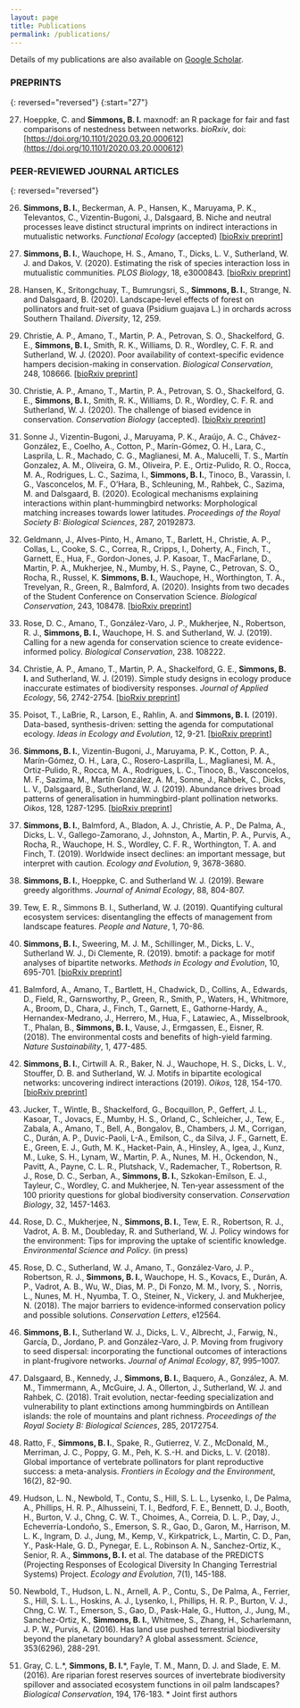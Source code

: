 ```yaml
---
layout: page
title: Publications
permalink: /publications/
---
```


Details of my publications are also available on [Google Scholar](https://scholar.google.com/citations?user=sHlEv_gAAAAJ&hl=en).

### PREPRINTS

{: reversed="reversed"}
{:start="27"}

27. Hoeppke, C. and **Simmons, B. I.** maxnodf: an R package for fair and fast comparisons of nestedness between networks. _bioRxiv_, doi: [https://doi.org/10.1101/2020.03.20.000612](https://doi.org/10.1101/2020.03.20.000612)


### PEER-REVIEWED JOURNAL ARTICLES

{: reversed="reversed"}

26. **Simmons, B. I.**, Beckerman, A. P., Hansen, K., Maruyama, P. K., Televantos, C., Vizentin-Bugoni, J., Dalsgaard, B. Niche and neutral processes leave distinct structural imprints on indirect interactions in mutualistic networks. _Functional Ecology_ (accepted) [[bioRxiv preprint](https://doi.org/10.1101/2020.04.30.070391)]

25. **Simmons, B. I.**, Wauchope, H. S., Amano, T., Dicks, L. V., Sutherland, W. J. and Dakos, V. (2020). Estimating the risk of species interaction loss in mutualistic communities. _PLOS Biology_, 18, e3000843. [[bioRxiv preprint](https://doi.org/10.1101/604868)]

24. Hansen, K., Sritongchuay, T., Bumrungsri, S., **Simmons, B. I.**, Strange, N. and Dalsgaard, B. (2020). Landscape-level effects of forest on pollinators and fruit-set of guava (Psidium guajava L.) in orchards across Southern Thailand. _Diversity_, 12, 259.

23. Christie, A. P., Amano, T., Martin, P. A., Petrovan, S. O., Shackelford, G. E., **Simmons, B. I.**, Smith, R. K., Williams, D. R., Wordley, C. F. R. and Sutherland, W. J. (2020). Poor availability of context-specific evidence hampers decision-making in conservation. _Biological Conservation_, 248, 108666. [[bioRxiv preprint](https://doi.org/10.1101/2020.02.13.946954)]

22. Christie, A. P., Amano, T., Martin, P. A., Petrovan, S. O., Shackelford, G. E., **Simmons, B. I.**, Smith, R. K., Williams, D. R., Wordley, C. F. R. and Sutherland, W. J. (2020). The challenge of biased evidence in conservation. _Conservation Biology_ (accepted). [[bioRxiv preprint](https://doi.org/10.1101/797639)]

21. Sonne J., Vizentin-Bugoni, J., Maruyama, P. K., Araújo, A. C., Chávez-González, E., Coelho, A., Cotton, P., Marín-Gómez, O. H., Lara, C., Lasprila, L. R., Machado, C. G., Maglianesi, M. A., Malucelli, T. S., Martín Gonzalez, A. M., Oliveira, G. M., Oliveira, P. E., Ortiz-Pulido, R. O., Rocca, M. A., Rodrigues, L. C., Sazima, I., **Simmons, B. I.**, Tinoco, B., Varassin, I. G., Vasconcelos, M. F., O’Hara, B., Schleuning, M., Rahbek, C., Sazima, M. and Dalsgaard, B. (2020). Ecological mechanisms explaining interactions within plant-hummingbird networks: Morphological matching increases towards lower latitudes. _Proceedings of the Royal Society B: Biological Sciences_, 287, 20192873.

20. Geldmann, J., Alves-Pinto, H., Amano, T., Barlett, H., Christie, A. P., Collas, L., Cooke, S. C., Correa, R., Cripps, I., Doherty, A., Finch, T., Garnett, E., Hua, F., Gordon-Jones, J. P. Kasoar, T., MacFarlane, D., Martin, P. A., Mukherjee, N., Mumby, H. S., Payne, C., Petrovan, S. O., Rocha, R., Russel, K. **Simmons, B. I.**, Wauchope, H., Worthington, T. A., Trevelyan, R., Green, R., Balmford, A. (2020). Insights from two decades of the Student Conference on Conservation Science. _Biological Conservation_, 243, 108478. [[bioRxiv preprint](https://doi.org/10.1101/819623)]

19. Rose, D. C., Amano, T., González-Varo, J. P., Mukherjee, N., Robertson, R. J., **Simmons, B. I.**, Wauchope, H. S. and Sutherland, W. J. (2019). Calling for a new agenda for conservation science to create evidence-informed policy. _Biological Conservation_, 238. 108222.

18. Christie, A. P., Amano, T., Martin, P. A., Shackelford, G. E., **Simmons, B. I.** and Sutherland, W. J. (2019). Simple study designs in ecology produce inaccurate estimates of biodiversity responses. _Journal of Applied Ecology_, 56, 2742-2754. [[bioRxiv preprint](https://doi.org/10.1101/612101)]

17. Poisot, T., LaBrie, R., Larson, E., Rahlin, A. and **Simmons, B. I.** (2019). Data-based, synthesis-driven: setting the agenda for computational ecology. _Ideas in Ecology and Evolution_, 12, 9-21. [[bioRxiv preprint](https://doi.org/10.1101/150128)]

16. **Simmons, B. I.**, Vizentin-Bugoni, J., Maruyama, P. K., Cotton, P. A., Marín-Gómez, O. H., Lara, C., Rosero-Lasprilla, L., Maglianesi, M. A., Ortiz-Pulido, R., Rocca, M. A., Rodrigues, L. C., Tinoco, B., Vasconcelos, M. F., Sazima, M., Martín González, A. M., Sonne, J., Rahbek, C., Dicks, L. V., Dalsgaard, B., Sutherland, W. J. (2019). Abundance drives broad patterns of generalisation in hummingbird-plant pollination networks. _Oikos_, 128, 1287-1295. [[bioRxiv preprint](https://doi.org/10.1101/339762)]

15. **Simmons, B. I.**, Balmford, A., Bladon, A. J., Christie, A. P., De Palma, A., Dicks, L. V., Gallego-Zamorano, J., Johnston, A., Martin, P. A., Purvis, A., Rocha, R., Wauchope, H. S., Wordley, C. F. R., Worthington, T. A. and Finch, T. (2019). Worldwide insect declines: an important message, but interpret with caution. _Ecology and Evolution_, 9, 3678-3680.

14. **Simmons, B. I.**, Hoeppke, C. and Sutherland W. J. (2019). Beware greedy algorithms. _Journal of Animal Ecology_, 88, 804-807.

13. Tew, E. R., Simmons B. I., Sutherland, W. J. (2019). Quantifying cultural ecosystem services: disentangling the effects of management from landscape features. _People and Nature_, 1, 70-86.

12. **Simmons, B. I.**, Sweering, M. J. M., Schillinger, M., Dicks, L. V., Sutherland W. J., Di Clemente, R. (2019). bmotif: a package for motif analyses of bipartite networks. _Methods in Ecology and Evolution_, 10, 695-701. [[bioRxiv preprint](https://doi.org/10.1101/302356)]

11. Balmford, A., Amano, T., Bartlett, H., Chadwick, D., Collins, A., Edwards, D., Field, R., Garnsworthy, P., Green, R., Smith, P., Waters, H., Whitmore, A., Broom, D., Chara, J., Finch, T., Garnett, E., Gathorne-Hardy, A., Hernandex-Medrano, J., Herrero, M., Hua, F., Latawiec, A., Misselbrook, T., Phalan, B., **Simmons, B. I.**, Vause, J., Ermgassen, E., Eisner, R. (2018). The environmental costs and benefits of high-yield farming. _Nature Sustainability_, 1, 477-485.

10. **Simmons, B. I.**, Cirtwill A. R., Baker, N. J., Wauchope, H. S., Dicks, L. V., Stouffer, D. B. and Sutherland, W. J. Motifs in bipartite ecological networks: uncovering indirect interactions (2019). _Oikos_, 128, 154-170. [[bioRxiv preprint](https://doi.org/10.1101/315010)]

9. Jucker, T., Wintle, B., Shackelford, G., Bocquillon, P., Geffert, J. L., Kasoar, T., Jovacs, E., Mumby, H. S., Orland, C., Schleicher, J., Tew, E., Zabala, A., Amano, T., Bell, A., Bongalov, B., Chambers, J. M., Corrigan, C., Durán, A. P., Duvic-Paoli, L-A., Emilson, C., da Silva, J. F., Garnett, E. E., Green, E. J., Guth, M. K., Hacket-Pain, A., Hinsley, A., Igea, J., Kunz, M., Luke, S. H., Lynam, W., Martin, P. A., Nunes, M. H., Ockendon, N., Pavitt, A., Payne, C. L. R., Plutshack, V., Rademacher, T., Robertson, R. J., Rose, D. C., Serban, A., **Simmons, B. I.**, Szkokan-Emilson, E. J., Tayleur, C., Wordley, C. and Mukherjee, N. Ten‐year assessment of the 100 priority questions for global biodiversity conservation. _Conservation Biology_, 32, 1457-1463.

8. Rose, D. C., Mukherjee, N., **Simmons, B. I.**, Tew, E. R., Robertson, R. J., Vadrot, A. B. M., Doubleday, R. and Sutherland, W. J. Policy windows for the environment: Tips for improving the uptake of scientific knowledge. _Environmental Science and Policy_. (in press)

7. Rose, D. C., Sutherland, W. J., Amano, T., González‐Varo, J. P., Robertson, R. J., **Simmons, B. I.**, Wauchope, H. S., Kovacs, E., Durán, A. P., Vadrot, A. B., Wu, W., Dias, M. P., Di Fonzo, M. M., Ivory, S. , Norris, L., Nunes, M. H., Nyumba, T. O., Steiner, N., Vickery, J. and Mukherjee, N. (2018). The major barriers to evidence‐informed conservation policy and possible solutions. _Conservation Letters_, e12564.

6. **Simmons, B. I.**, Sutherland W. J., Dicks, L. V., Albrecht, J., Farwig, N., García, D., Jordano, P. and González-Varo, J. P. Moving from frugivory to seed dispersal: incorporating the functional outcomes of interactions in plant-frugivore networks. _Journal of Animal Ecology_, 87, 995–1007.

5. Dalsgaard, B., Kennedy, J., **Simmons, B. I.**, Baquero, A., González, A. M. M., Timmermann, A., McGuire, J. A., Ollerton, J., Sutherland, W. J. and Rahbek, C. (2018). Trait evolution, nectar-feeding specialization and vulnerability to plant extinctions among hummingbirds on Antillean islands: the role of mountains and plant richness. _Proceedings of the Royal Society B: Biological Sciences_, 285, 20172754.

4. Ratto, F., **Simmons, B. I.**, Spake, R., Gutierrez, V. Z., McDonald, M., Merriman, J. C., Poppy, G. M., Peh, K. S.-H. and Dicks, L. V. (2018). Global importance of vertebrate pollinators for plant reproductive success: a meta-analysis. _Frontiers in Ecology and the Environment_, 16(2), 82-90.

3. Hudson, L. N., Newbold, T., Contu, S., Hill, S. L. L., Lysenko, I., De Palma, A., Phillips, H. R. P., Alhusseini, T. I., Bedford, F. E., Bennett, D. J., Booth, H., Burton, V. J., Chng, C. W. T., Choimes, A., Correia, D. L. P., Day, J., Echeverría-Londoño, S., Emerson, S. R., Gao, D., Garon, M., Harrison, M. L. K., Ingram, D. J., Jung, M., Kemp, V., Kirkpatrick, L., Martin, C. D., Pan, Y., Pask-Hale, G. D., Pynegar, E. L., Robinson A. N., Sanchez-Ortiz, K., Senior, R. A., **Simmons, B. I.** et al. The database of the PREDICTS (Projecting Responses of Ecological Diversity In Changing Terrestrial Systems) Project. _Ecology and Evolution_, 7(1), 145-188.

2. Newbold, T., Hudson, L. N., Arnell, A. P., Contu, S., De Palma, A., Ferrier, S., Hill, S. L. L., Hoskins, A. J., Lysenko, I., Phillips, H. R. P., Burton, V. J., Chng, C. W. T., Emerson, S., Gao, D., Pask-Hale, G., Hutton, J., Jung, M., Sanchez-Ortiz, K., **Simmons, B. I.**, Whitmee, S., Zhang, H., Scharlemann, J. P. W., Purvis, A. (2016). Has land use pushed terrestrial biodiversity beyond the planetary boundary? A global assessment. _Science_, 353(6296), 288-291.

1. Gray, C. L.\*, **Simmons, B. I.**\*, Fayle, T. M., Mann, D. J. and Slade, E. M. (2016). Are riparian forest reserves sources of invertebrate biodiversity spillover and associated ecosystem functions in oil palm landscapes? _Biological Conservation_, 194, 176-183. * Joint first authors
